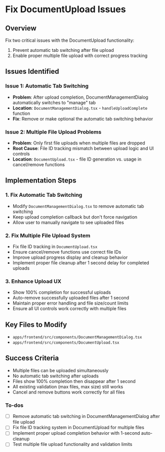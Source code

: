 <!-- 2ecfc17b-270e-4e8f-a088-c3388135ceee 65808728-b28f-44cd-b8d9-e1b66bb37bfb -->
# Fix DocumentUpload Issues

## Overview
Fix two critical issues with the DocumentUpload functionality:
1. Prevent automatic tab switching after file upload
2. Enable proper multiple file upload with correct progress tracking

## Issues Identified

### Issue 1: Automatic Tab Switching
- **Problem**: After upload completion, DocumentManagementDialog automatically switches to "manage" tab
- **Location**: `DocumentManagementDialog.tsx` - `handleUploadComplete` function
- **Fix**: Remove or make optional the automatic tab switching behavior

### Issue 2: Multiple File Upload Problems  
- **Problem**: Only first file uploads when multiple files are dropped
- **Root Cause**: File ID tracking mismatch between upload logic and UI controls
- **Location**: `DocumentUpload.tsx` - file ID generation vs. usage in cancel/remove functions

## Implementation Steps

### 1. Fix Automatic Tab Switching
- Modify `DocumentManagementDialog.tsx` to remove automatic tab switching
- Keep upload completion callback but don't force navigation
- Allow user to manually navigate to see uploaded files

### 2. Fix Multiple File Upload System
- Fix file ID tracking in `DocumentUpload.tsx`
- Ensure cancel/remove functions use correct file IDs  
- Improve upload progress display and cleanup behavior
- Implement proper file cleanup after 1 second delay for completed uploads

### 3. Enhance Upload UX
- Show 100% completion for successful uploads
- Auto-remove successfully uploaded files after 1 second
- Maintain proper error handling and file size/count limits
- Ensure all UI controls work correctly with multiple files

## Key Files to Modify
- `apps/frontend/src/components/DocumentManagementDialog.tsx`
- `apps/frontend/src/components/DocumentUpload.tsx`

## Success Criteria
- Multiple files can be uploaded simultaneously
- No automatic tab switching after uploads
- Files show 100% completion then disappear after 1 second
- All existing validation (max files, max size) still works
- Cancel and remove buttons work correctly for all files

### To-dos

- [ ] Remove automatic tab switching in DocumentManagementDialog after file upload
- [ ] Fix file ID tracking system in DocumentUpload for multiple files
- [ ] Implement proper upload completion behavior with 1-second auto-cleanup
- [ ] Test multiple file upload functionality and validation limits